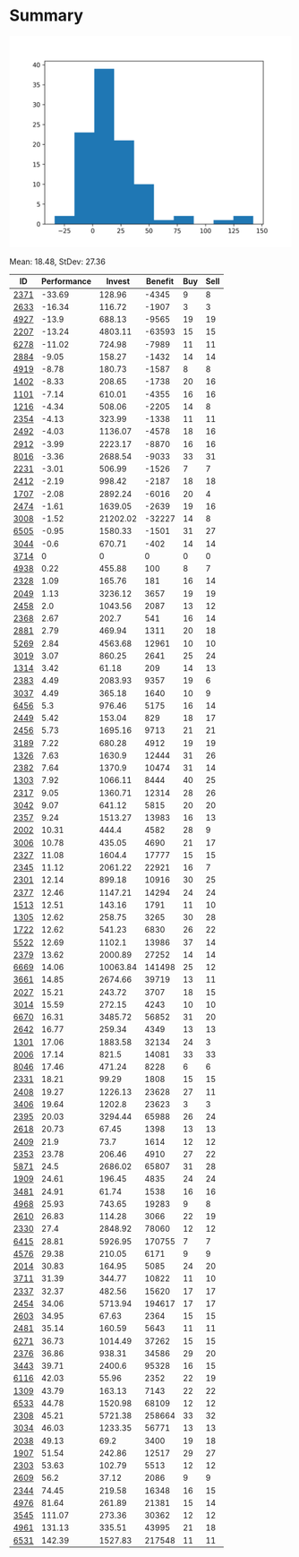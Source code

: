 # Summary

![histogram](summary.png)

Mean: 18.48, StDev: 27.36

ID|Performance|Invest|Benefit|Buy|Sell
---|---|---|---|---|---
[2371](2371/)|-33.69|128.96|-4345|9|8
[2633](2633/)|-16.34|116.72|-1907|3|3
[4927](4927/)|-13.9|688.13|-9565|19|19
[2207](2207/)|-13.24|4803.11|-63593|15|15
[6278](6278/)|-11.02|724.98|-7989|11|11
[2884](2884/)|-9.05|158.27|-1432|14|14
[4919](4919/)|-8.78|180.73|-1587|8|8
[1402](1402/)|-8.33|208.65|-1738|20|16
[1101](1101/)|-7.14|610.01|-4355|16|16
[1216](1216/)|-4.34|508.06|-2205|14|8
[2354](2354/)|-4.13|323.99|-1338|11|11
[2492](2492/)|-4.03|1136.07|-4578|18|16
[2912](2912/)|-3.99|2223.17|-8870|16|16
[8016](8016/)|-3.36|2688.54|-9033|33|31
[2231](2231/)|-3.01|506.99|-1526|7|7
[2412](2412/)|-2.19|998.42|-2187|18|18
[1707](1707/)|-2.08|2892.24|-6016|20|4
[2474](2474/)|-1.61|1639.05|-2639|19|16
[3008](3008/)|-1.52|21202.02|-32227|14|8
[6505](6505/)|-0.95|1580.33|-1501|31|27
[3044](3044/)|-0.6|670.71|-402|14|14
[3714](3714/)|0|0|0|0|0
[4938](4938/)|0.22|455.88|100|8|7
[2328](2328/)|1.09|165.76|181|16|14
[2049](2049/)|1.13|3236.12|3657|19|19
[2458](2458/)|2.0|1043.56|2087|13|12
[2368](2368/)|2.67|202.7|541|16|14
[2881](2881/)|2.79|469.94|1311|20|18
[5269](5269/)|2.84|4563.68|12961|10|10
[3019](3019/)|3.07|860.25|2641|25|24
[1314](1314/)|3.42|61.18|209|14|13
[2383](2383/)|4.49|2083.93|9357|19|6
[3037](3037/)|4.49|365.18|1640|10|9
[6456](6456/)|5.3|976.46|5175|16|14
[2449](2449/)|5.42|153.04|829|18|17
[2456](2456/)|5.73|1695.16|9713|21|21
[3189](3189/)|7.22|680.28|4912|19|19
[1326](1326/)|7.63|1630.9|12444|31|26
[2382](2382/)|7.64|1370.9|10474|31|14
[1303](1303/)|7.92|1066.11|8444|40|25
[2317](2317/)|9.05|1360.71|12314|28|26
[3042](3042/)|9.07|641.12|5815|20|20
[2357](2357/)|9.24|1513.27|13983|16|13
[2002](2002/)|10.31|444.4|4582|28|9
[3006](3006/)|10.78|435.05|4690|21|17
[2327](2327/)|11.08|1604.4|17777|15|15
[2345](2345/)|11.12|2061.22|22921|16|7
[2301](2301/)|12.14|899.18|10916|30|25
[2377](2377/)|12.46|1147.21|14294|24|24
[1513](1513/)|12.51|143.16|1791|11|10
[1305](1305/)|12.62|258.75|3265|30|28
[1722](1722/)|12.62|541.23|6830|26|22
[5522](5522/)|12.69|1102.1|13986|37|14
[2379](2379/)|13.62|2000.89|27252|14|14
[6669](6669/)|14.06|10063.84|141498|25|12
[3661](3661/)|14.85|2674.66|39719|13|11
[2027](2027/)|15.21|243.72|3707|18|15
[3014](3014/)|15.59|272.15|4243|10|10
[6670](6670/)|16.31|3485.72|56852|31|20
[2642](2642/)|16.77|259.34|4349|13|13
[1301](1301/)|17.06|1883.58|32134|24|3
[2006](2006/)|17.14|821.5|14081|33|33
[8046](8046/)|17.46|471.24|8228|6|6
[2331](2331/)|18.21|99.29|1808|15|15
[2408](2408/)|19.27|1226.13|23628|27|11
[3406](3406/)|19.64|1202.8|23623|3|3
[2395](2395/)|20.03|3294.44|65988|26|24
[2618](2618/)|20.73|67.45|1398|13|13
[2409](2409/)|21.9|73.7|1614|12|12
[2353](2353/)|23.78|206.46|4910|27|22
[5871](5871/)|24.5|2686.02|65807|31|28
[1909](1909/)|24.61|196.45|4835|24|24
[3481](3481/)|24.91|61.74|1538|16|16
[4968](4968/)|25.93|743.65|19283|9|8
[2610](2610/)|26.83|114.28|3066|22|19
[2330](2330/)|27.4|2848.92|78060|12|12
[6415](6415/)|28.81|5926.95|170755|7|7
[4576](4576/)|29.38|210.05|6171|9|9
[2014](2014/)|30.83|164.95|5085|24|20
[3711](3711/)|31.39|344.77|10822|11|10
[2337](2337/)|32.37|482.56|15620|17|17
[2454](2454/)|34.06|5713.94|194617|17|17
[2603](2603/)|34.95|67.63|2364|15|15
[2481](2481/)|35.14|160.59|5643|11|11
[6271](6271/)|36.73|1014.49|37262|15|15
[2376](2376/)|36.86|938.31|34586|29|20
[3443](3443/)|39.71|2400.6|95328|16|15
[6116](6116/)|42.03|55.96|2352|22|19
[1309](1309/)|43.79|163.13|7143|22|22
[6533](6533/)|44.78|1520.98|68109|12|12
[2308](2308/)|45.21|5721.38|258664|33|32
[3034](3034/)|46.03|1233.35|56771|13|13
[2038](2038/)|49.13|69.2|3400|19|18
[1907](1907/)|51.54|242.86|12517|29|27
[2303](2303/)|53.63|102.79|5513|12|12
[2609](2609/)|56.2|37.12|2086|9|9
[2344](2344/)|74.45|219.58|16348|16|15
[4976](4976/)|81.64|261.89|21381|15|14
[3545](3545/)|111.07|273.36|30362|12|12
[4961](4961/)|131.13|335.51|43995|21|18
[6531](6531/)|142.39|1527.83|217548|11|11
